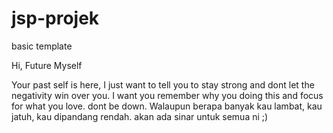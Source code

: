 # jsp-projek
basic template

Hi, Future Myself

Your past self is here, I just want to tell you to stay strong and dont let the negativity win over you. I want you remember why you doing this and focus for what you love. dont be down. Walaupun berapa banyak kau lambat, kau jatuh, kau dipandang rendah. akan ada sinar untuk semua ni ;)
